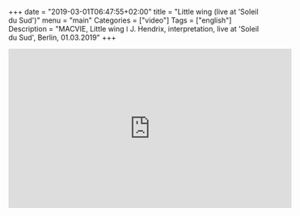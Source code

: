 +++
date = "2019-03-01T06:47:55+02:00"
title = "Little wing (live at 'Soleil du Sud')"
menu = "main"
Categories = ["video"]
Tags = ["english"]
Description = "MACVIE, Little wing  ǀ  J. Hendrix, interpretation, live at 'Soleil du Sud', Berlin, 01.03.2019"
+++

<iframe width="560" height="315" src="https://www.youtube.com/embed/VyK5JIHtRG0" frameborder="0" allow="accelerometer; autoplay; encrypted-media; gyroscope; picture-in-picture" allowfullscreen></iframe> 


